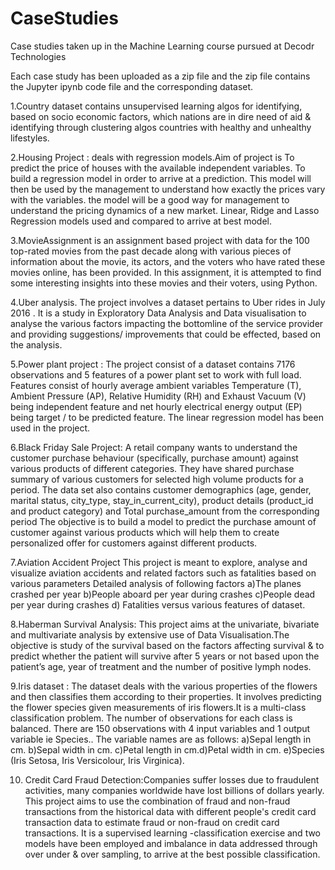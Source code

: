 # CaseStudies
Case studies taken up in the Machine Learning course pursued at  Decodr Technologies 

Each case study has been uploaded as a zip file and the zip file contains the Jupyter ipynb code file and the corresponding dataset.

1.Country dataset contains unsupervised learning algos for identifying, based on socio economic factors, which nations are in dire need of aid & identifying through clustering algos countries with healthy and unhealthy lifestyles.

2.Housing Project : deals with regression models.Aim of project is To predict the price of houses with the available independent variables. 
To build a regression model  in order to arrive at a prediction. This model will then be used by the management to understand how exactly the prices vary with the variables. 
the model will be a good way for management to understand the pricing dynamics of a new market. Linear, Ridge and Lasso Regression models used and compared to arrive at best model.

3.MovieAssignment is an assignment based project with data for the 100 top-rated movies from the past decade along with various pieces of information about the movie, its actors, and the voters who have rated these movies online, has been provided. In this assignment, it is attempted  to find some interesting insights into these movies and their voters, using Python.

4.Uber analysis. The project involves a dataset pertains to Uber rides in July 2016 . It is a study in Exploratory Data Analysis and Data visualisation to analyse the various factors impacting the bottomline of the service provider and providing suggestions/ improvements that could be effected, based on the analysis.

5.Power plant project : The project consist of a dataset contains 7176 observations and 5 features of a power plant set to work with full load. Features consist of hourly average ambient variables Temperature (T), Ambient Pressure (AP), Relative Humidity (RH) and Exhaust Vacuum (V) being independent feature and net hourly electrical energy output (EP) being target / to be predicted feature. The linear regression model has been used in the project.

6.Black Friday Sale Project:  A retail company wants to understand the customer purchase behaviour (specifically, purchase amount) against various products of different categories. They have shared purchase summary of various customers for selected high volume products for a period. The data set also contains customer demographics (age, gender, marital status, city_type, stay_in_current_city), product details (product_id and product category) and Total purchase_amount from the corresponding period
The objective is to build a model to predict the purchase amount of customer against various products which will help them to create personalized offer for customers against different products.

7.Aviation Accident Project  This project is meant to explore, analyse and visualize aviation accidents and related factors
such as fatalities based on various parameters Detailed analysis of following factors a)The planes crashed per year b)People aboard per year during crashes c)People dead per year during crashes d) Fatalities versus various features of dataset.

8.Haberman Survival Analysis: This project aims at the univariate, bivariate and multivariate analysis by extensive use of Data Visualisation.The objective is  study of the survival based on the factors affecting survival & to predict whether the patient will survive after 5 years or not based upon the patient’s age, year of treatment and the number of positive lymph nodes.

9.Iris dataset : The dataset deals with the various properties of the flowers and then classifies them according to their properties.
It involves predicting the flower species given measurements of iris flowers.It is a multi-class classification problem. 
The number of observations for each class is balanced. There are 150 observations with 4 input variables and 1 output variable ie Species.. The variable names are as follows:
a)Sepal length in cm. b)Sepal width in cm. c)Petal length in cm.d)Petal width in cm. e)Species (Iris Setosa, Iris Versicolour, Iris Virginica).

10. Credit Card Fraud Detection:Companies suffer losses due to fraudulent activities, many companies worldwide have lost billions of dollars yearly. This project aims to use the combination of fraud and non-fraud transactions from the historical data with different people's credit card transaction data to estimate fraud or non-fraud on credit card transactions. It is a  supervised learning -classification exercise and two models have been employed and imbalance in data addressed through over under & over sampling, to arrive at the best possible classification.
 
